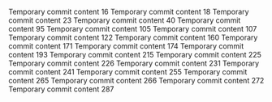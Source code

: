 Temporary commit content 16
Temporary commit content 18
Temporary commit content 23
Temporary commit content 40
Temporary commit content 95
Temporary commit content 105
Temporary commit content 107
Temporary commit content 122
Temporary commit content 160
Temporary commit content 171
Temporary commit content 174
Temporary commit content 193
Temporary commit content 215
Temporary commit content 225
Temporary commit content 226
Temporary commit content 231
Temporary commit content 241
Temporary commit content 255
Temporary commit content 265
Temporary commit content 266
Temporary commit content 272
Temporary commit content 287
